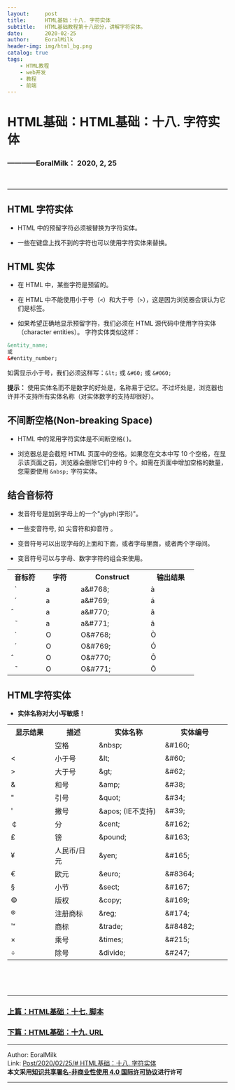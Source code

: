 ```yaml
---
layout:     post                    
title:      HTML基础：十八. 字符实体     
subtitle:   HTML基础教程第十八部分，讲解字符实体。
date:       2020-02-25           
author:     EoralMilk             
header-img: img/html_bg.png    
catalog: true                    
tags:        
    - HTML教程
    - web开发
    - 教程
    - 前端
---
```



# HTML基础：HTML基础：十八. 字符实体
### ————EoralMilk： 2020, 2, 25
<br/>  

---
## HTML 字符实体

- HTML 中的预留字符必须被替换为字符实体。

- 一些在键盘上找不到的字符也可以使用字符实体来替换。

## HTML 实体

- 在 HTML 中，某些字符是预留的。

- 在 HTML 中不能使用小于号（`<`）和大于号（`>`），这是因为浏览器会误认为它们是标签。

- 如果希望正确地显示预留字符，我们必须在 HTML 源代码中使用字符实体（character entities）。 字符实体类似这样：

```html
&entity_name;
或
&#entity_number;
```

如需显示小于号，我们必须这样写：`&lt;` 或 `&#60;` 或 `&#060;`


**提示：** 使用实体名而不是数字的好处是，名称易于记忆。不过坏处是，浏览器也许并不支持所有实体名称（对实体数字的支持却很好）。

## 不间断空格(Non-breaking Space)

- HTML 中的常用字符实体是不间断空格(&nbsp;)。

- 浏览器总是会截短 HTML 页面中的空格。如果您在文本中写 10 个空格，在显示该页面之前，浏览器会删除它们中的 9 个。如需在页面中增加空格的数量，您需要使用 `&nbsp;` 字符实体。

## 结合音标符

- 发音符号是加到字母上的一个"glyph(字形)"。

- 一些变音符号, 如 尖音符和抑音符 。

- 变音符号可以出现字母的上面和下面，或者字母里面，或者两个字母间。

- 变音符号可以与字母、数字字符的组合来使用。

<table>
<tbody><tr>
<th style="width:15%">音标符</th>
<th style="width:15%">字符</th>
<th style="width:30%">Construct</th>
<th style="width:20%">输出结果 </th>
</tr>
<tr>
      <td> &nbsp;&nbsp;̀</td>
      <td>a</td>
      <td>a&amp;#768;</td>
      <td>à</td>
</tr>
<tr>
      <td> &nbsp;&nbsp;́</td>
      <td>a</td>
      <td>a&amp;#769;</td>
      <td>á</td>
</tr>
<tr>
      <td> ̂</td>
      <td>a</td>
      <td>a&amp;#770;</td>
      <td>â</td>
</tr>
<tr>
      <td> &nbsp;&nbsp;̃</td>
      <td>a</td>
      <td>a&amp;#771;</td>
      <td>ã</td>
</tr>
<tr>
      <td> &nbsp;&nbsp;̀</td>
      <td>O</td>
      <td>O&amp;#768;</td>
      <td>Ò</td>
</tr>
<tr>
      <td> &nbsp;&nbsp;́</td>
      <td>O</td>
      <td>O&amp;#769;</td>
      <td>Ó</td>
</tr>
<tr>
      <td> ̂</td>
      <td>O</td>
      <td>O&amp;#770;</td>
      <td>Ô</td>
</tr>
<tr>
      <td> &nbsp;&nbsp;̃</td>
      <td>O</td>
      <td>O&amp;#771;</td>
      <td>Õ</td>
</tr>
</tbody></table>


## HTML字符实体
	
- **实体名称对大小写敏感！**

<table>
<tbody><tr>
  <th style="width:20%">显示结果</th>
  <th style="width:20%">描述</th>
  <th style="width:30%">实体名称</th>
  <th style="width:30%">实体编号</th>
</tr>
<tr>
  <td>&nbsp;</td>
  <td>空格</td>
  <td>&amp;nbsp;</td>
  <td>&amp;#160;</td>
</tr>
<tr>
  <td>&lt;</td>
  <td>小于号</td>
  <td>&amp;lt;</td>
  <td>&amp;#60;</td>
</tr>
<tr>
  <td>&gt;</td>
  <td>大于号</td>
  <td>&amp;gt;</td>
  <td>&amp;#62;</td>
</tr>
<tr>
  <td>&amp;</td>
  <td>和号</td>
  <td>&amp;amp;</td>
  <td>&amp;#38;</td>
</tr>
<tr>
  <td>"</td>
  <td>引号</td>
  <td>&amp;quot;</td>
  <td>&amp;#34;</td>
</tr>
<tr>
  <td>'</td>
  <td>撇号&nbsp;</td>
  <td>&amp;apos; (IE不支持)</td>
  <td>&amp;#39;</td>
</tr>
<tr>
  <td>￠</td>
  <td>分</td>
  <td>&amp;cent;</td>
  <td>&amp;#162;</td>
</tr>
<tr>
  <td>£</td>
  <td>镑</td>
  <td>&amp;pound;</td>
  <td>&amp;#163;</td>
</tr>
<tr>
  <td>¥</td>
  <td>人民币/日元</td>
  <td>&amp;yen;</td>
  <td>&amp;#165;</td>
</tr>
<tr>
  <td>€</td>
  <td>欧元</td>
  <td>&amp;euro;</td>
  <td>&amp;#8364;</td>
</tr>
<tr>
  <td>§</td>
  <td>小节</td>
  <td>&amp;sect;</td>
  <td>&amp;#167;</td>
</tr>
<tr>
  <td>©</td>
  <td>版权</td>
  <td>&amp;copy;</td>
  <td>&amp;#169;</td>
</tr>
<tr>
  <td>®</td>
  <td>注册商标</td>
  <td>&amp;reg;</td>
  <td>&amp;#174;</td>
</tr>
<tr>
  <td>™</td>
  <td>商标</td>
  <td>&amp;trade;</td>
  <td>&amp;#8482;</td>
</tr>
<tr>
  <td>×</td>
  <td>乘号</td>
  <td>&amp;times;</td>
  <td>&amp;#215;</td>
</tr>
<tr>
  <td>÷</td>
  <td>除号</td>
  <td>&amp;divide;</td>
  <td>&amp;#247;</td>
</tr>
</tbody></table>

<br/>  
<br/>
<br/>

---  
### [上篇：HTML基础：十七. 脚本](https://eoralmilk.github.io/2020/02/25/HTML%E5%9F%BA%E7%A1%80-%E5%8D%81%E4%B8%83/)
### [下篇：HTML基础：十九. URL]()


---  

Author: EoralMilk  
Link: [Post/2020/02/25/# HTML基础：十八. 字符实体](https://eoralmilk.github.io/2020/02/25/HTML%E5%9F%BA%E7%A1%80-%E5%8D%81%E5%85%AB/)   
**本文采用[知识共享署名-非商业性使用 4.0 国际许可协议](https://creativecommons.org/licenses/by-nc-sa/4.0/)进行许可**  

---
